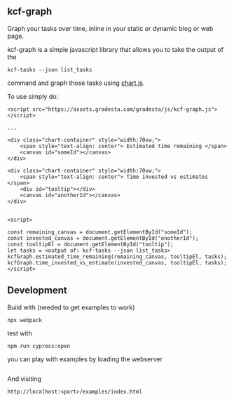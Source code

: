 kcf-graph
-----------

Graph your tasks over time, inline in your static or dynamic blog or web page.

kcf-graph is a simple javascript library that allows you to take the output of the

```
kcf-tasks --json list_tasks
```

command and graph those tasks using [chart.js](https://www.chartjs.org/).

To use simply do:

```
<script src="https://assets.gradesta.com/gradesta/js/kcf-graph.js"></script>

...

<div class="chart-container" style="width:70vw;">
    <span style="text-align: center"> Estimated time remaining </span>
    <canvas id="someId"></canvas>
</div>

<div class="chart-container" style="width:70vw;">
    <span style="text-align: center"> Time invested vs estimates </span>
    <div id="tooltip"></div>
    <canvas id="anotherId"></canvas>
</div>


<script>

const remaining_canvas = document.getElementById("someId");
const invested_canvas = document.getElementById("onotherId");
const tooltipEl = document.getElementById("tooltip");
let tasks = <output of: kcf-tasks --json list_tasks>
kcfGraph.estimated_time_remaining(remaining_canvas, tooltipEl, tasks);
kcfGraph.time_invested_vs_estimate(invested_canvas, tooltipEl, tasks);
</script>
```

Development
--------------

Build with (needed to get examples to work)

```
npx webpack
```

test with

```
npm run cypress:open
```

you can play with examples by loading the webserver

```

```

And visiting

```
http://localhost:<port>/examples/index.html
```
